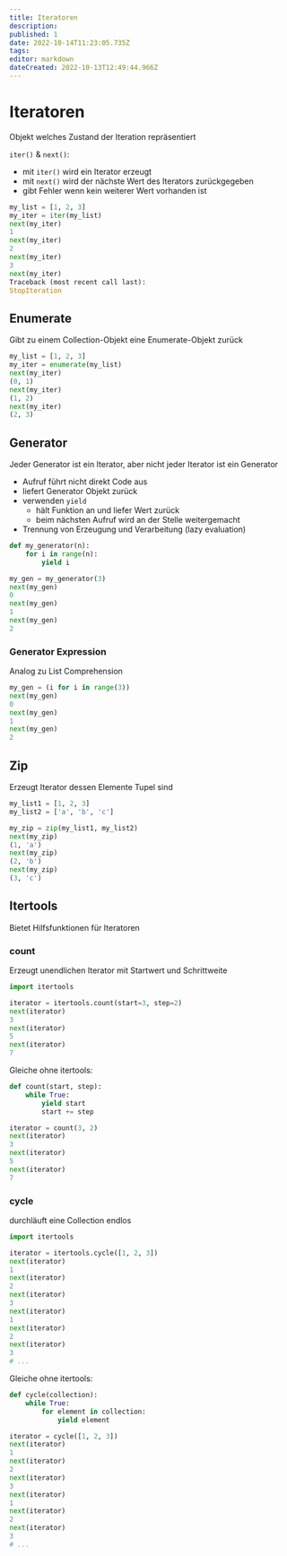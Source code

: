```yaml
---
title: Iteratoren
description: 
published: 1
date: 2022-10-14T11:23:05.735Z
tags: 
editor: markdown
dateCreated: 2022-10-13T12:49:44.966Z
---
```


# Iteratoren

Objekt welches Zustand der Iteration repräsentiert

`iter()` & `next()`:

- mit `iter()` wird ein Iterator erzeugt
- mit `next()` wird der nächste Wert des Iterators zurückgegeben
- gibt Fehler wenn kein weiterer Wert vorhanden ist

```python
my_list = [1, 2, 3]
my_iter = iter(my_list)
next(my_iter)
1
next(my_iter)
2
next(my_iter)
3
next(my_iter)
Traceback (most recent call last):
StopIteration
```

## Enumerate

Gibt zu einem Collection-Objekt eine Enumerate-Objekt zurück

```python
my_list = [1, 2, 3]
my_iter = enumerate(my_list)
next(my_iter)
(0, 1)
next(my_iter)
(1, 2)
next(my_iter)
(2, 3)
```

## Generator

Jeder Generator ist ein Iterator, aber nicht jeder Iterator ist ein Generator

- Aufruf führt nicht direkt Code aus
- liefert Generator Objekt zurück
- verwenden `yield`
  - hält Funktion an und liefer Wert zurück
  - beim nächsten Aufruf wird an der Stelle weitergemacht
- Trennung von Erzeugung und Verarbeitung (lazy evaluation)

```python
def my_generator(n):
    for i in range(n):
        yield i

my_gen = my_generator(3)
next(my_gen)
0
next(my_gen)
1
next(my_gen)
2
```

### Generator Expression

Analog zu List Comprehension  

```python
my_gen = (i for i in range(3))
next(my_gen)
0
next(my_gen)
1
next(my_gen)
2
```

## Zip

Erzeugt Iterator dessen Elemente Tupel sind

```python
my_list1 = [1, 2, 3]
my_list2 = ['a', 'b', 'c']

my_zip = zip(my_list1, my_list2)
next(my_zip)
(1, 'a')
next(my_zip)
(2, 'b')
next(my_zip)
(3, 'c')
```

## Itertools

Bietet Hilfsfunktionen für Iteratoren

### count

Erzeugt unendlichen Iterator mit Startwert und Schrittweite

```python
import itertools

iterator = itertools.count(start=3, step=2)
next(iterator)
3
next(iterator)
5
next(iterator)
7
```

Gleiche ohne itertools:

```python
def count(start, step):
    while True:
        yield start
        start += step

iterator = count(3, 2)
next(iterator)
3
next(iterator)
5
next(iterator)
7
```

### cycle

durchläuft eine Collection endlos

```python
import itertools

iterator = itertools.cycle([1, 2, 3])
next(iterator)
1
next(iterator)
2
next(iterator)
3
next(iterator)
1
next(iterator)
2
next(iterator)
3
# ...
```

Gleiche ohne itertools:

```python
def cycle(collection):
    while True:
        for element in collection:
            yield element

iterator = cycle([1, 2, 3])
next(iterator)
1
next(iterator)
2
next(iterator)
3
next(iterator)
1
next(iterator)
2
next(iterator)
3
# ...
```
